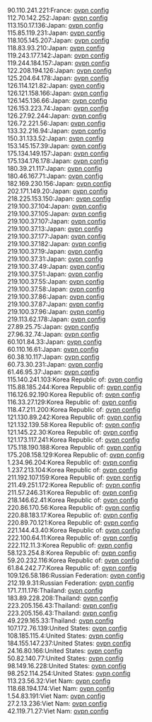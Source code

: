 90.110.241.221:France: [ovpn config](vpn/90_110_241_221.ovpn)  
112.70.142.252:Japan: [ovpn config](vpn/112_70_142_252.ovpn)  
113.150.17.136:Japan: [ovpn config](vpn/113_150_17_136.ovpn)  
115.85.119.231:Japan: [ovpn config](vpn/115_85_119_231.ovpn)  
118.105.145.207:Japan: [ovpn config](vpn/118_105_145_207.ovpn)  
118.83.93.210:Japan: [ovpn config](vpn/118_83_93_210.ovpn)  
119.243.177.142:Japan: [ovpn config](vpn/119_243_177_142.ovpn)  
119.244.184.157:Japan: [ovpn config](vpn/119_244_184_157.ovpn)  
122.208.194.126:Japan: [ovpn config](vpn/122_208_194_126.ovpn)  
125.204.64.178:Japan: [ovpn config](vpn/125_204_64_178.ovpn)  
126.114.121.82:Japan: [ovpn config](vpn/126_114_121_82.ovpn)  
126.121.158.166:Japan: [ovpn config](vpn/126_121_158_166.ovpn)  
126.145.136.66:Japan: [ovpn config](vpn/126_145_136_66.ovpn)  
126.153.223.74:Japan: [ovpn config](vpn/126_153_223_74.ovpn)  
126.27.92.244:Japan: [ovpn config](vpn/126_27_92_244.ovpn)  
126.72.221.56:Japan: [ovpn config](vpn/126_72_221_56.ovpn)  
133.32.216.94:Japan: [ovpn config](vpn/133_32_216_94.ovpn)  
150.31.133.52:Japan: [ovpn config](vpn/150_31_133_52.ovpn)  
153.145.157.39:Japan: [ovpn config](vpn/153_145_157_39.ovpn)  
175.134.149.157:Japan: [ovpn config](vpn/175_134_149_157.ovpn)  
175.134.176.178:Japan: [ovpn config](vpn/175_134_176_178.ovpn)  
180.39.21.117:Japan: [ovpn config](vpn/180_39_21_117.ovpn)  
180.46.167.71:Japan: [ovpn config](vpn/180_46_167_71.ovpn)  
182.169.230.156:Japan: [ovpn config](vpn/182_169_230_156.ovpn)  
202.171.149.20:Japan: [ovpn config](vpn/202_171_149_20.ovpn)  
218.225.153.150:Japan: [ovpn config](vpn/218_225_153_150.ovpn)  
219.100.37.104:Japan: [ovpn config](vpn/219_100_37_104.ovpn)  
219.100.37.105:Japan: [ovpn config](vpn/219_100_37_105.ovpn)  
219.100.37.107:Japan: [ovpn config](vpn/219_100_37_107.ovpn)  
219.100.37.13:Japan: [ovpn config](vpn/219_100_37_13.ovpn)  
219.100.37.177:Japan: [ovpn config](vpn/219_100_37_177.ovpn)  
219.100.37.182:Japan: [ovpn config](vpn/219_100_37_182.ovpn)  
219.100.37.19:Japan: [ovpn config](vpn/219_100_37_19.ovpn)  
219.100.37.31:Japan: [ovpn config](vpn/219_100_37_31.ovpn)  
219.100.37.49:Japan: [ovpn config](vpn/219_100_37_49.ovpn)  
219.100.37.51:Japan: [ovpn config](vpn/219_100_37_51.ovpn)  
219.100.37.55:Japan: [ovpn config](vpn/219_100_37_55.ovpn)  
219.100.37.58:Japan: [ovpn config](vpn/219_100_37_58.ovpn)  
219.100.37.86:Japan: [ovpn config](vpn/219_100_37_86.ovpn)  
219.100.37.87:Japan: [ovpn config](vpn/219_100_37_87.ovpn)  
219.100.37.96:Japan: [ovpn config](vpn/219_100_37_96.ovpn)  
219.113.62.178:Japan: [ovpn config](vpn/219_113_62_178.ovpn)  
27.89.25.75:Japan: [ovpn config](vpn/27_89_25_75.ovpn)  
27.96.32.74:Japan: [ovpn config](vpn/27_96_32_74.ovpn)  
60.101.84.33:Japan: [ovpn config](vpn/60_101_84_33.ovpn)  
60.110.16.61:Japan: [ovpn config](vpn/60_110_16_61.ovpn)  
60.38.10.117:Japan: [ovpn config](vpn/60_38_10_117.ovpn)  
60.73.30.231:Japan: [ovpn config](vpn/60_73_30_231.ovpn)  
61.46.95.37:Japan: [ovpn config](vpn/61_46_95_37.ovpn)  
115.140.241.103:Korea Republic of: [ovpn config](vpn/115_140_241_103.ovpn)  
115.88.185.244:Korea Republic of: [ovpn config](vpn/115_88_185_244.ovpn)  
116.126.92.190:Korea Republic of: [ovpn config](vpn/116_126_92_190.ovpn)  
116.33.27.129:Korea Republic of: [ovpn config](vpn/116_33_27_129.ovpn)  
118.47.211.200:Korea Republic of: [ovpn config](vpn/118_47_211_200.ovpn)  
121.130.89.242:Korea Republic of: [ovpn config](vpn/121_130_89_242.ovpn)  
121.132.139.58:Korea Republic of: [ovpn config](vpn/121_132_139_58.ovpn)  
121.145.22.30:Korea Republic of: [ovpn config](vpn/121_145_22_30.ovpn)  
121.173.117.241:Korea Republic of: [ovpn config](vpn/121_173_117_241.ovpn)  
175.118.190.188:Korea Republic of: [ovpn config](vpn/175_118_190_188.ovpn)  
175.208.158.129:Korea Republic of: [ovpn config](vpn/175_208_158_129.ovpn)  
1.234.96.204:Korea Republic of: [ovpn config](vpn/1_234_96_204.ovpn)  
1.237.213.104:Korea Republic of: [ovpn config](vpn/1_237_213_104.ovpn)  
211.192.107.159:Korea Republic of: [ovpn config](vpn/211_192_107_159.ovpn)  
211.49.251.172:Korea Republic of: [ovpn config](vpn/211_49_251_172.ovpn)  
211.57.246.31:Korea Republic of: [ovpn config](vpn/211_57_246_31.ovpn)  
218.146.62.41:Korea Republic of: [ovpn config](vpn/218_146_62_41.ovpn)  
220.86.170.56:Korea Republic of: [ovpn config](vpn/220_86_170_56.ovpn)  
220.88.183.17:Korea Republic of: [ovpn config](vpn/220_88_183_17.ovpn)  
220.89.70.121:Korea Republic of: [ovpn config](vpn/220_89_70_121.ovpn)  
221.144.43.40:Korea Republic of: [ovpn config](vpn/221_144_43_40.ovpn)  
222.100.64.11:Korea Republic of: [ovpn config](vpn/222_100_64_11.ovpn)  
222.112.11.3:Korea Republic of: [ovpn config](vpn/222_112_11_3.ovpn)  
58.123.254.8:Korea Republic of: [ovpn config](vpn/58_123_254_8.ovpn)  
59.20.232.116:Korea Republic of: [ovpn config](vpn/59_20_232_116.ovpn)  
61.84.242.77:Korea Republic of: [ovpn config](vpn/61_84_242_77.ovpn)  
109.126.58.186:Russian Federation: [ovpn config](vpn/109_126_58_186.ovpn)  
212.19.9.31:Russian Federation: [ovpn config](vpn/212_19_9_31.ovpn)  
171.7.11.176:Thailand: [ovpn config](vpn/171_7_11_176.ovpn)  
183.89.228.208:Thailand: [ovpn config](vpn/183_89_228_208.ovpn)  
223.205.156.43:Thailand: [ovpn config](vpn/223_205_156_43.ovpn)  
223.205.156.43:Thailand: [ovpn config](vpn/223_205_156_43.ovpn)  
49.229.165.33:Thailand: [ovpn config](vpn/49_229_165_33.ovpn)  
107.172.76.139:United States: [ovpn config](vpn/107_172_76_139.ovpn)  
108.185.115.4:United States: [ovpn config](vpn/108_185_115_4.ovpn)  
184.155.147.237:United States: [ovpn config](vpn/184_155_147_237.ovpn)  
24.16.80.166:United States: [ovpn config](vpn/24_16_80_166.ovpn)  
50.82.140.77:United States: [ovpn config](vpn/50_82_140_77.ovpn)  
98.149.16.228:United States: [ovpn config](vpn/98_149_16_228.ovpn)  
98.252.114.254:United States: [ovpn config](vpn/98_252_114_254.ovpn)  
113.23.56.32:Viet Nam: [ovpn config](vpn/113_23_56_32.ovpn)  
118.68.194.174:Viet Nam: [ovpn config](vpn/118_68_194_174.ovpn)  
1.54.83.191:Viet Nam: [ovpn config](vpn/1_54_83_191.ovpn)  
27.2.13.236:Viet Nam: [ovpn config](vpn/27_2_13_236.ovpn)  
42.119.71.27:Viet Nam: [ovpn config](vpn/42_119_71_27.ovpn)  
